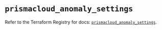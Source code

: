 # `prismacloud_anomaly_settings`

Refer to the Terraform Registry for docs: [`prismacloud_anomaly_settings`](https://registry.terraform.io/providers/paloaltonetworks/prismacloud/1.7.0/docs/resources/anomaly_settings).
